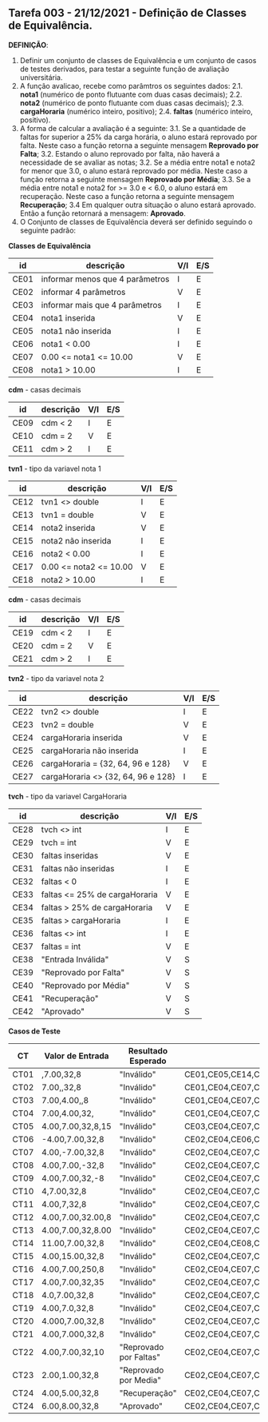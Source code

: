 
## Tarefa 003 - 21/12/2021 - Definição de Classes de Equivalência.

**DEFINIÇÃO**:
1. Definir um conjunto de classes de Equivalência e um conjunto de casos de testes derivados, para testar a seguinte função de avaliação universitária.
2. A função avalicao, recebe como parâmtros os seguintes dados:
   2.1. **nota1** (numérico de ponto flutuante com duas casas decimais);
   2.2. **nota2**  (numérico de ponto flutuante com duas casas decimais);
   2.3. **cargaHoraria** (numérico inteiro, positivo);
   2.4. **faltas** (numérico inteiro, positivo).
3. A forma de calcular a avaliação é a seguinte:
  3.1. Se a quantidade de faltas for superior a 25% da carga horária, o aluno estará reprovado por falta. Neste caso a função retorna a seguinte mensagem **Reprovado por Falta**;
  3.2. Estando o aluno reprovado por falta, não haverá a necessidade de se avaliar as notas;
  3.2. Se a média entre nota1 e nota2 for menor que 3.0, o aluno estará reprovado por média.  Neste caso a função retorna a seguinte mensagem **Reprovado por Média**;
  3.3. Se a média entre nota1 e nota2 for >= 3.0 e < 6.0, o aluno estará em recuperação.  Neste caso a função retorna a seguinte mensagem **Recuperação**;
  3.4 Em qualquer outra situação o aluno estará  aprovado. Então a função retornará a mensagem: **Aprovado**.
4. O Conjunto de classes de Equivalência deverá ser definido seguindo o seguinte padrão:

**Classes de Equivalência**

|id|descrição|V/I|E/S|
|---|---|---|---|
|CE01|informar menos que 4 parâmetros |I|E|
|CE02|informar 4 parâmetros |V|E|
|CE03|informar mais que 4 parâmetros |I|E|
|CE04|nota1 inserida|V|E|
|CE05|nota1 não inserida|I|E|
|CE06|nota1 < 0.00|I|E|
|CE07|0.00 <= nota1 <= 10.00|V|E|
|CE08|nota1 > 10.00|I|E|


**cdm** - casas decimais

|id|descrição|V/I|E/S|
|---|---|---|---|
|CE09|cdm < 2|I|E|
|CE10|cdm = 2|V|E|
|CE11|cdm > 2|I|E|

**tvn1** - tipo da variavel nota 1 

|id|descrição|V/I|E/S|
|---|---|---|---|
|CE12|tvn1 <> double|I|E|
|CE13|tvn1 = double|V|E|
|CE14|nota2 inserida|V|E|
|CE15|nota2 não inserida|I|E|
|CE16|nota2 < 0.00|I|E|
|CE17|0.00 <= nota2 <= 10.00|V|E|
|CE18|nota2 > 10.00|I|E|


**cdm** - casas decimais

|id|descrição|V/I|E/S|
|---|---|---|---|
|CE19|cdm < 2|I|E|
|CE20|cdm = 2|V|E|
|CE21|cdm > 2|I|E|

**tvn2** - tipo da variavel nota 2

|id|descrição|V/I|E/S|
|---|---|---|---|
|CE22|tvn2 <> double|I|E|
|CE23|tvn2 = double|V|E|
|CE24|cargaHoraria inserida|V|E|
|CE25|cargaHoraria não inserida|I|E|
|CE26|cargaHoraria = {32, 64, 96 e 128} |V|E|
|CE27|cargaHoraria <> {32, 64, 96 e 128}|I|E|


**tvch** - tipo da variavel CargaHoraria

|id|descrição|V/I|E/S|
|---|---|---|---|
|CE28|tvch <> int|I|E|
|CE29|tvch = int|V|E|
|CE30|faltas inseridas|V|E|
|CE31|faltas não inseridas|I|E|
|CE32|faltas < 0|I|E|
|CE33|faltas <= 25% de cargaHoraria|V|E|
|CE34|faltas > 25% de cargaHoraria|V|E|
|CE35|faltas > cargaHoraria|I|E|
|CE36|faltas <> int|I|E|
|CE37|faltas = int|V|E|
|CE38|"Entrada Inválida"|V|S|
|CE39|"Reprovado por Falta"|V|S|
|CE40|"Reprovado por Média"|V|S|
|CE41|"Recuperação"|V|S|
|CE42|"Aprovado"|V|S|




**Casos de Teste**

|CT|Valor de Entrada|Resultado Esperado|Classe Equivalência|
|---|---|---|---|
|CT01|,7.00,32,8|"Inválido"|CE01,CE05,CE14,CE17,CE20,CE23,CE24,CE27,CE29,CE30,CE33,CE37,CE38|
|CT02|7.00,,32,8|"Inválido"|CE01,CE04,CE07,CE10,CE13,CE15,CE24,CE27,CE29,CE30,CE33,CE37,CE38|
|CT03|7.00,4.00,,8|"Inválido"|CE01,CE04,CE07,CE10,CE13,CE14,CE17,CE20,CE23,CE25,CE30,CE34,CE37,CE38|
|CT04|7.00,4.00,32,|"Inválido"|CE01,CE04,CE07,CE10,CE13,CE14,CE17,CE20,CE23,CE24,CE27,CE29,CE31,CE38|
|CT05|4.00,7.00,32,8,15|"Inválido"|CE03,CE04,CE07,CE10,CE13,CE14,CE17,CE20,CE23,CE24,CE27,CE29,CE30,CE33,CE37,CE38|
|CT06|-4.00,7.00,32,8|"Inválido"|CE02,CE04,CE06,CE10,CE13,CE14,CE17,CE20,CE23,CE24,CE27,CE29,CE30,CE33,CE37,CE38|
|CT07|4.00,-7.00,32,8|"Inválido"|CE02,CE04,CE07,CE10,CE13,CE14,CE16,CE20,CE23,CE24,CE27,CE29,CE30,CE33,CE37,CE38|
|CT08|4.00,7.00,-32,8|"Inválido"|CE02,CE04,CE07,CE10,CE13,CE14,CE17,CE20,CE23,CE24,CE26,CE29,CE30,CE33,CE37,CE38|
|CT09|4.00,7.00,32,-8|"Inválido"|CE02,CE04,CE07,CE10,CE13,CE14,CE17,CE20,CE23,CE24,CE27,CE29,CE30,CE32,CE37,CE38|
|CT10|4,7.00,32,8|"Inválido"|CE02,CE04,CE07,CE09,CE12,CE14,CE17,CE20,CE23,CE24,CE27,CE29,CE30,CE33,CE37,CE38|
|CT11|4.00,7,32,8|"Inválido"|CE02,CE04,CE07,CE10,CE13,CE14,CE17,CE19,CE22,CE24,CE27,CE29,CE30,CE33,CE37,CE38|
|CT12|4.00,7.00,32.00,8|"Inválido"|CE02,CE04,CE07,CE10,CE13,CE14,CE17,CE20,CE23,CE24,CE26,CE28,CE30,CE33,CE37,CE38|
|CT13|4.00,7.00,32,8.00|"Inválido"|CE02,CE04,CE07,CE10,CE13,CE14,CE17,CE20,CE23,CE24,CE27,CE29,CE30,CE33,CE36,CE38|
|CT14|11.00,7.00,32,8|"Inválido"|CE02,CE04,CE08,CE10,CE13,CE14,CE17,CE20,CE23,CE24,CE27,CE29,CE30,CE33,CE37,CE38|
|CT15|4.00,15.00,32,8|"Inválido"|CE02,CE04,CE07,CE10,CE13,CE14,CE18,CE20,CE23,CE24,CE27,CE29,CE30,CE33,CE37,CE38|
|CT16|4.00,7.00,250,8|"Inválido"|CE02,CE04,CE07,CE10,CE13,CE14,CE17,CE20,CE23,CE24,CE26,CE28,CE30,CE33,CE37,CE38|
|CT17|4.00,7.00,32,35|"Inválido"|CE02,CE04,CE07,CE10,CE13,CE14,CE17,CE20,CE23,CE24,CE27,CE29,CE30,CE34,CE35,CE36,CE38|
|CT18|4.0,7.00,32,8|"Inválido"|CE02,CE04,CE07,CE09,CE13,CE14,CE17,CE20,CE23,CE24,CE27,CE29,CE30,CE33,CE37,CE38|
|CT19|4.00,7.0,32,8|"Inválido"|CE02,CE04,CE07,CE10,CE13,CE14,CE17,CE19,CE23,CE24,CE27,CE29,CE30,CE33,CE37,CE38|
|CT20|4.000,7.00,32,8|"Inválido"|CE02,CE04,CE07,CE11,CE13,CE14,CE17,CE20,CE23,CE24,CE27,CE29,CE30,CE33,CE37,CE38|
|CT21|4.00,7.000,32,8|"Inválido"|CE02,CE04,CE07,CE10,CE13,CE14,CE17,CE21,CE23,CE24,CE27,CE29,CE30,CE33,CE37,CE38|
|CT22|4.00,7.00,32,10|"Reprovado por Faltas"|CE02,CE04,CE07,CE11,CE13,CE14,CE17,CE20,CE23,CE24,CE27,CE29,CE30,CE34,CE37,CE39|
|CT23|2.00,1.00,32,8|"Reprovado por Media"|CE02,CE04,CE07,CE11,CE13,CE14,CE17,CE20,CE23,CE24,CE27,CE29,CE30,CE33,CE37,CE40|
|CT24|4.00,5.00,32,8|"Recuperação"|CE02,CE04,CE07,CE11,CE13,CE14,CE17,CE20,CE23,CE24,CE27,CE29,CE30,CE33,CE37,CE41|
|CT24|6.00,8.00,32,8|"Aprovado"|CE02,CE04,CE07,CE11,CE13,CE14,CE17,CE20,CE23,CE24,CE27,CE29,CE30,CE33,CE37,CE42|

